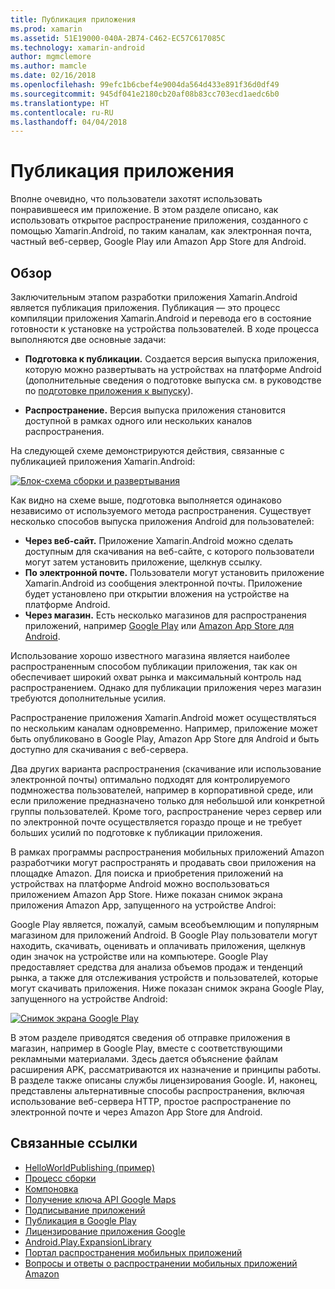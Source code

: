 ```yaml
---
title: Публикация приложения
ms.prod: xamarin
ms.assetid: 51E19000-040A-2B74-C462-EC57C617085C
ms.technology: xamarin-android
author: mgmclemore
ms.author: mamcle
ms.date: 02/16/2018
ms.openlocfilehash: 99efc1b6cbef4e9004da564d433e891f36d0df49
ms.sourcegitcommit: 945df041e2180cb20af08b83cc703ecd1aedc6b0
ms.translationtype: HT
ms.contentlocale: ru-RU
ms.lasthandoff: 04/04/2018
---
```

# <a name="publishing-an-application"></a>Публикация приложения

Вполне очевидно, что пользователи захотят использовать понравившееся им приложение. В этом разделе описано, как использовать открытое распространение приложения, созданного с помощью Xamarin.Android, по таким каналам, как электронная почта, частный веб-сервер, Google Play или Amazon App Store для Android.


## <a name="overview"></a>Обзор

Заключительным этапом разработки приложения Xamarin.Android является публикация приложения. Публикация — это процесс компиляции приложения Xamarin.Android и перевода его в состояние готовности к установке на устройства пользователей. В ходе процесса выполняются две основные задачи:

-   **Подготовка к публикации.** Создается версия выпуска приложения, которую можно развертывать на устройствах на платформе Android (дополнительные сведения о подготовке выпуска см. в руководстве по [подготовке приложения к выпуску](~/android/deploy-test/release-prep/index.md)).

-   **Распространение.** Версия выпуска приложения становится доступной в рамках одного или нескольких каналов распространения.

На следующей схеме демонстрируются действия, связанные с публикацией приложения Xamarin.Android:

[![Блок-схема сборки и развертывания](images/build-and-deploy-steps.png)](images/build-and-deploy-steps.png#lightbox)

Как видно на схеме выше, подготовка выполняется одинаково независимо от используемого метода распространения. Существует несколько способов выпуска приложения Android для пользователей:

-   **Через веб-сайт.** Приложение Xamarin.Android можно сделать доступным для скачивания на веб-сайте, с которого пользователи могут затем установить приложение, щелкнув ссылку.
-   **По электронной почте.** Пользователи могут установить приложение Xamarin.Android из сообщения электронной почты. Приложение будет установлено при открытии вложения на устройстве на платформе Android.
-   **Через магазин.** Есть несколько магазинов для распространения приложений, например [Google Play](http://play.google.com/) или [Amazon App Store для Android](http://www.amazon.com/mobile-apps/b?ie=UTF8&node=2350149011).


Использование хорошо известного магазина является наиболее распространенным способом публикации приложения, так как он обеспечивает широкий охват рынка и максимальный контроль над распространением. Однако для публикации приложения через магазин требуются дополнительные усилия.

Распространение приложения Xamarin.Android может осуществляться по нескольким каналам одновременно. Например, приложение может быть опубликовано в Google Play, Amazon App Store для Android и быть доступно для скачивания с веб-сервера.

Два других варианта распространения (скачивание или использование электронной почты) оптимально подходят для контролируемого подмножества пользователей, например в корпоративной среде, или если приложение предназначено только для небольшой или конкретной группы пользователей.
Кроме того, распространение через сервер или по электронной почте осуществляется гораздо проще и не требует больших усилий по подготовке к публикации приложения.

В рамках программы распространения мобильных приложений Amazon разработчики могут распространять и продавать свои приложения на площадке Amazon. Для поиска и приобретения приложений на устройствах на платформе Android можно воспользоваться приложением Amazon App Store. Ниже показан снимок экрана приложения Amazon App, запущенного на устройстве Androi:

Google Play является, пожалуй, самым всеобъемлющим и популярным магазином для приложений Android. В Google Play пользователи могут находить, скачивать, оценивать и оплачивать приложения, щелкнув один значок на устройстве или на компьютере. Google Play предоставляет средства для анализа объемов продаж и тенденций рынка, а также для отслеживания устройств и пользователей, которые могут скачивать приложения. Ниже показан снимок экрана Google Play, запущенного на устройстве Android:

[![Снимок экрана Google Play](images/google-play-app.png)](images/google-play-app.png#lightbox)

В этом разделе приводятся сведения об отправке приложения в магазин, например в Google Play, вместе с соответствующими рекламными материалами. Здесь дается объяснение файлам расширения APK, рассматриваются их назначение и принципы работы. В разделе также описаны службы лицензирования Google. И, наконец, представлены альтернативные способы распространения, включая использование веб-сервера HTTP, простое распространение по электронной почте и через Amazon App Store для Android.


## <a name="related-links"></a>Связанные ссылки

- [HelloWorldPublishing (пример)](https://developer.xamarin.com/samples/monodroid/HelloWorldPublishing/)
- [Процесс сборки](~/android/deploy-test/building-apps/build-process.md)
- [Компоновка](~/android/deploy-test/linker.md)
- [Получение ключа API Google Maps](~/android/platform/maps-and-location/maps/obtaining-a-google-maps-api-key.md)
- [Подписывание приложений](https://source.android.com/security/apksigning/)
- [Публикация в Google Play](http://developer.android.com/distribute/googleplay/publish/index.html)
- [Лицензирование приложения Google](http://developer.android.com/guide/google/play/licensing/index.html)
- [Android.Play.ExpansionLibrary](https://github.com/mattleibow/Android.Play.ExpansionLibrary)
- [Портал распространения мобильных приложений](https://developer.amazon.com/welcome.html)
- [Вопросы и ответы о распространении мобильных приложений Amazon](https://developer.amazon.com/help/faq.html)
